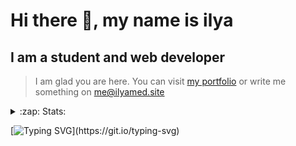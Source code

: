 # Hi there 👋, my name is ilya
## I am a student and web developer
<!-- ![I am a student and web developer](https://i.pinimg.com/originals/b9/ba/44/b9ba446cca2bb06ff1a8d49fd46581ed.jpg) -->

>I am glad you are here. You can visit [my portfolio](https://ilyamed.site/) or write me something on me@ilyamed.site 

<!-- - 🔭 I’m currently working on some pet projects
- 🤔 I’m looking for help with design...
- 🥅 2022 Goals: Find a job
- 💬 Ask me about my favourite movies 
 -->
 
<details>
  <summary>:zap: Stats:</summary>
<p><!-- https://github.com/anmol098/waka-readme-stats -->
  
![Profile Views](https://komarev.com/ghpvc/?username=Terro216&color=blueviolet)

<!--START_SECTION:waka-->
![Code Time](http://img.shields.io/badge/Code%20Time-0-blue)

**🐱 My GitHub Data** 

> 🏆 251 Contributions in the Year 2022
 > 
> 📦 128.2 kB Used in GitHub's Storage 
 > 
> 💼 Opted to Hire
 > 
> 📜 13 Public Repositories 
 > 
> 🔑 2 Private Repositories  
 > 
**I'm a Night 🦉** 

```text
🌞 Morning    38 commits     ██░░░░░░░░░░░░░░░░░░░░░░░   11.14% 
🌆 Daytime    61 commits     ████░░░░░░░░░░░░░░░░░░░░░   17.89% 
🌃 Evening    136 commits    ██████████░░░░░░░░░░░░░░░   39.88% 
🌙 Night      106 commits    ███████░░░░░░░░░░░░░░░░░░   31.09%

```


📊 **This Week I Spent My Time On** 

```text
⌚︎ Time Zone: Europe/Moscow

💬 Programming Languages: 
C++                      6 hrs 35 mins       █████████████░░░░░░░░░░░░   52.51% 
JavaScript               4 hrs 43 mins       █████████░░░░░░░░░░░░░░░░   37.65% 
JSON                     34 mins             █░░░░░░░░░░░░░░░░░░░░░░░░   4.52% 
Other                    30 mins             █░░░░░░░░░░░░░░░░░░░░░░░░   4.0% 
SCSS                     7 mins              ░░░░░░░░░░░░░░░░░░░░░░░░░   1.04%

🔥 Editors: 
CLion                    6 hrs 36 mins       █████████████░░░░░░░░░░░░   52.66% 
VS Code                  5 hrs 56 mins       ███████████░░░░░░░░░░░░░░   47.34%

🐱‍💻 Projects: 
siaod                    6 hrs 36 mins       █████████████░░░░░░░░░░░░   52.66% 
ITLab-Projects-Front     5 hrs 51 mins       ███████████░░░░░░░░░░░░░░   46.68% 
Unknown Project          4 mins              ░░░░░░░░░░░░░░░░░░░░░░░░░   0.6% 
travel-blog              0 secs              ░░░░░░░░░░░░░░░░░░░░░░░░░   0.06% 
mirea_siaod              0 secs              ░░░░░░░░░░░░░░░░░░░░░░░░░   0.0%

```


 Last Updated on 09/05/2022 18:48:39 UTC
<!--END_SECTION:waka-->
  
![GitHub stats](https://github-readme-stats.vercel.app/api?username=Terro216&show_icons=true&theme=darcula)  
</p>
</details>

[![Typing SVG](https://readme-typing-svg.herokuapp.com?color=%23204829&duration=7000&lines=Wake+up%2C+Neo...)](https://git.io/typing-svg)
